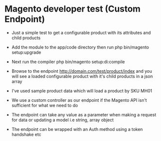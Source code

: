 # Magento developer test (Custom Endpoint)

* Just a simple test to get a configurable product with its attributes and child products

* Add the module to the app/code directory then run php bin/magento setup:upgrade

* Next run the compiler php bin/magento setup:di:compile

* Browse to the endpoint http://domain.com/test/product/index and you will see a loaded configurable product with it's child products in a json array

* I've used sample product data which will load a product by SKU MH01

* We use a custom controller as our endpoint if the Magento API isn't sufficient for what we need to do

* The endpoint can take any value as a parameter when making a request for data or updating a model i.e string, array object

* The endpoint can be wrapped with an Auth method using a token handshake etc
